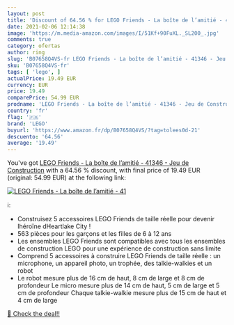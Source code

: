 ```yaml
---
layout: post
title: 'Discount of 64.56 % for LEGO Friends - La boîte de l’amitié - 41'
date: 2021-02-06 12:14:38
image: 'https://m.media-amazon.com/images/I/51Kf+90FuXL._SL200_.jpg'
comments: true
category: ofertas
author: ring
slug: 'B07658Q4VS-fr LEGO Friends - La boîte de l’amitié - 41346 - Jeu de...'
sku: 'B07658Q4VS-fr'
tags: [ 'lego', ]
actualPrice: 19.49 EUR
currency: EUR
price: 19.49
comparePrice: 54.99 EUR
prodname: 'LEGO Friends - La boîte de l’amitié - 41346 - Jeu de Construction'
country: 'fr'
flag: '🇫🇷'
brand: 'LEGO'
buyurl: 'https://www.amazon.fr/dp/B07658Q4VS/?tag=tolees0d-21'
descuento: '64.56'
average: '19.49'
---
```


You've got [LEGO Friends - La boîte de l’amitié - 41346 - Jeu de Construction](https://www.amazon.fr/dp/B07658Q4VS/?tag=tolees0d-21) with a  64.56 % discount, with final price of 19.49 EUR (original: 54.99 EUR) at the following link:

[![LEGO Friends - La boîte de l’amitié - 41](https://m.media-amazon.com/images/I/51Kf+90FuXL._SL200_.jpg)](https://www.amazon.fr/dp/B07658Q4VS/?tag=tolees0d-21)

ℹ️:

- Construisez 5 accessoires LEGO Friends de taille réelle pour devenir lhéroïne dHeartlake City !
- 563 pièces pour les garçons et les filles de 6 à 12 ans
- Les ensembles LEGO Friends sont compatibles avec tous les ensembles de construction LEGO pour une expérience de construction sans limite
- Comprend 5 accessoires à construire LEGO Friends de taille réelle : un microphone, un appareil photo, un trophée, des talkie-walkies et un robot
- Le robot mesure plus de 16 cm de haut, 8 cm de large et 8 cm de profondeur Le micro mesure plus de 14 cm de haut, 5 cm de large et 5 cm de profondeur Chaque talkie-walkie mesure plus de 15 cm de haut et 4 cm de large

[🛒 Check the deal!!](https://www.amazon.fr/dp/B07658Q4VS/?tag=tolees0d-21)
